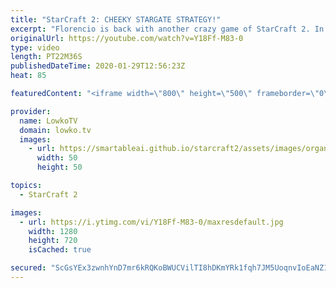 ```yaml
---
title: "StarCraft 2: CHEEKY STARGATE STRATEGY!"
excerpt: "Florencio is back with another crazy game of StarCraft 2. In this Protoss versus Zerg he goes by the name of Old Greg as he goes up against a Diamond League Zerg player. As expected, this game also gets crazy really quickly as it starts with a Cannon Rush and then transitions towards cheeky Stargate"
originalUrl: https://youtube.com/watch?v=Y18Ff-M83-0
type: video
length: PT22M36S
publishedDateTime: 2020-01-29T12:56:23Z
heat: 85

featuredContent: "<iframe width=\"800\" height=\"500\" frameborder=\"0\" src=\"https://www.youtube.com/embed/Y18Ff-M83-0\" allow=\"accelerometer; autoplay; encrypted-media; gyroscope; picture-in-picture\" allowfullscreen></iframe>"

provider:
  name: LowkoTV
  domain: lowko.tv
  images:
    - url: https://smartableai.github.io/starcraft2/assets/images/organizations/lowko.tv-50x50.jpg
      width: 50
      height: 50

topics:
  - StarCraft 2

images:
  - url: https://i.ytimg.com/vi/Y18Ff-M83-0/maxresdefault.jpg
    width: 1280
    height: 720
    isCached: true

secured: "ScGsYEx3zwnhYnD7mr6kRQKoBWUCVilTI8hDKmYRk1fqh7JM5UoqnvIoEaNZ1QnvKe7H0STilYYwTThm2/4RcRbsHERB4GxW0w8K8RvmhuolnLk1YL7P75pXOIMMh4l+X70lPiyRKLrK4cA+XeznXRxfzt4nh7GQqt6912d9dIPXj8b6/flJ50WlOoLrfJ7Fij68zVC0loDZOzOwE0yohKblMWOnTBXaDawqL2sWJMg/w1ShNERKa4HZz0lHmErJAeX3xgix6J9gHy2S+FGBOfGkmBETCvyx9yzJEYZiXWqhB82Pa3IiS/SCV5Er/Od4yMESBScSKUVYf1ybmpFJ7v2+BTjr5ZmVEC+JndySQrmQ7tu0wd8vy2fmfsHiWT5kvTkoZSgIlBFZLudWw9uKvgQnCIz+IDZUlB5Cgtl3UAfcASeEXZZD+A327VDo5gAi;A9RSTxHmZz77T29x9cxGPA=="
---
```


